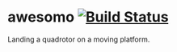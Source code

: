 # awesomo  [![Build Status](https://travis-ci.org/chutsu/awesomo.png)][1]

Landing a quadrotor on a moving platform.



[1]: https://travis-ci.org/chutsu/awesomo
